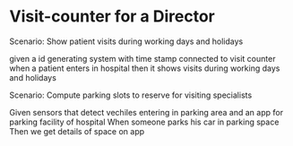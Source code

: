 # Visit-counter for a Director

Scenario: Show patient visits during working days and holidays

  given a id generating system with time stamp connected to visit counter
  when a patient enters in hospital
  then it shows visits during working days and holidays
  
Scenario: Compute parking slots to reserve for visiting specialists

  Given sensors that detect vechiles entering in parking area and
  an app for parking facility of hospital
  When someone parks his car in parking space
  Then we get details of space on app
